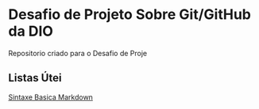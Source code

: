 # Desafio de Projeto Sobre Git/GitHub da DIO
Repositorio criado para o Desafio  de Proje

## Listas Útei
[Sintaxe Basica Markdown](https://www.markdownguide.org/basic-syntax/)

